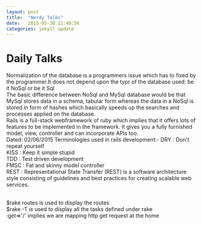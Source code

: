 ```yaml
---
layout: post
title:  "Nerdy Talks"
date:   2015-05-30 11:40:56
categories: jekyll update
---
```


<h1>Daily Talks</h1>

<p1>Normalization of the database is a programmers issue which has to fixed by the programmer.It does not depend upon the typr of the database used: be it NoSql or be it Sql</p1>
<br>
<p2>The basic difference between NoSql and MySql database would be that MySql stores data in a schema, tabular form whereas the data in a NoSql is stored in form of hashes which basically speeds up the searches and processes applied on the database.</p2>
<br>
<p3>Rails is a full-stack webframework of ruby which implies that it offers lots of features to be implemented in the framework. It gives you a fully furnished model, view, controller and can incorporate APIs too.</p3>
<br>
<p4> Dated: 02/06/2015
	Terminologies used in rails development:-
DRY : Don't repeat yourself
<br>KISS : Keep it simple stupid
<br>TDD : Test driven development
<br>FMSC : Fat and skinny model controller
<br>REST : Representational State Transfer (REST) is a software architecture style consisting of guidelines and best practices for creating scalable web services.
</p4>

<br>
<p5>$rake routes is used to display the routes
<br>$rake -T is used to display all the tasks defined under rake
<br>:get=>'/' implies we are mapping http get request at the home</p5>